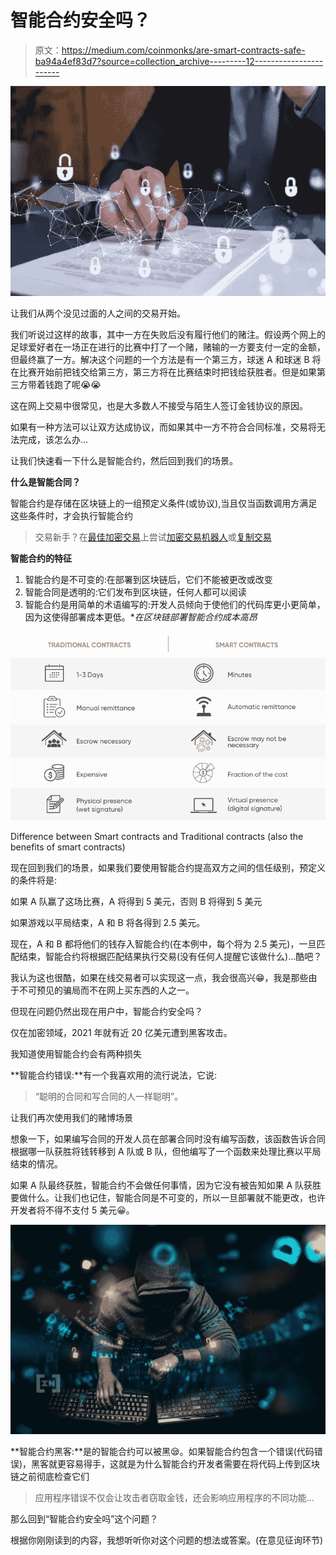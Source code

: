 # 智能合约安全吗？

> 原文：<https://medium.com/coinmonks/are-smart-contracts-safe-ba94a4ef83d7?source=collection_archive---------12----------------------->

![](img/064eb878f77b39e409835697018e649b.png)

让我们从两个没见过面的人之间的交易开始。

我们听说过这样的故事，其中一方在失败后没有履行他们的赌注。假设两个网上的足球爱好者在一场正在进行的比赛中打了一个赌，赌输的一方要支付一定的金额，但最终赢了一方。解决这个问题的一个方法是有一个第三方，球迷 A 和球迷 B 将在比赛开始前把钱交给第三方，第三方将在比赛结束时把钱给获胜者。但是如果第三方带着钱跑了呢😭😭

这在网上交易中很常见，也是大多数人不接受与陌生人签订金钱协议的原因。

如果有一种方法可以让双方达成协议，而如果其中一方不符合合同标准，交易将无法完成，该怎么办…

让我们快速看一下什么是智能合约，然后回到我们的场景。

**什么是智能合同？**

智能合约是存储在区块链上的一组预定义条件(或协议),当且仅当函数调用方满足这些条件时，才会执行智能合约

> 交易新手？在[最佳加密交易](/coinmonks/crypto-exchange-dd2f9d6f3769)上尝试[加密交易机器人](/coinmonks/crypto-trading-bot-c2ffce8acb2a)或[复制交易](/coinmonks/top-10-crypto-copy-trading-platforms-for-beginners-d0c37c7d698c)

**智能合约的特征**

1.  智能合约是不可变的:在部署到区块链后，它们不能被更改或改变
2.  智能合同是透明的:它们发布到区块链，任何人都可以阅读
3.  智能合约是用简单的术语编写的:开发人员倾向于使他们的代码库更小更简单，因为这使得部署成本更低。**在区块链部署智能合约成本高昂*

![](img/7ea86b69ee4eda62f5d5e5c28af1d995.png)

Difference between Smart contracts and Traditional contracts (also the benefits of smart contracts)

现在回到我们的场景，如果我们要使用智能合约提高双方之间的信任级别，预定义的条件将是:

如果 A 队赢了这场比赛，A 将得到 5 美元，否则 B 将得到 5 美元

如果游戏以平局结束，A 和 B 将各得到 2.5 美元。

现在，A 和 B 都将他们的钱存入智能合约(在本例中，每个将为 2.5 美元)，一旦匹配结束，智能合约将根据匹配结果执行交易(没有任何人提醒它该做什么)…酷吧？

我认为这也很酷，如果在线交易者可以实现这一点，我会很高兴😁，我是那些由于不可预见的骗局而不在网上买东西的人之一。

但现在问题仍然出现在用户中，智能合约安全吗？

仅在加密领域，2021 年就有近 20 亿美元遭到黑客攻击。

我知道使用智能合约会有两种损失

**智能合约错误:**有一个我喜欢用的流行说法，它说:

> “聪明的合同和写合同的人一样聪明”。

让我们再次使用我们的赌博场景

想象一下，如果编写合同的开发人员在部署合同时没有编写函数，该函数告诉合同根据哪一队获胜将钱转移到 A 队或 B 队，但他编写了一个函数来处理比赛以平局结束的情况。

如果 A 队最终获胜，智能合约不会做任何事情，因为它没有被告知如果 A 队获胜要做什么。让我们也记住，智能合同是不可变的，所以一旦部署就不能更改，也许开发者将不得不支付 5 美元😀。

![](img/f3501cddcb66d983a353d9f649e9feec.png)

**智能合约黑客:**是的智能合约可以被黑😪。如果智能合约包含一个错误(代码错误)，黑客就更容易得手，这就是为什么智能合约开发者需要在将代码上传到区块链之前彻底检查它们

> 应用程序错误不仅会让攻击者窃取金钱，还会影响应用程序的不同功能…

那么回到“智能合约安全吗”这个问题？

根据你刚刚读到的内容，我想听听你对这个问题的想法或答案。(在意见征询环节)